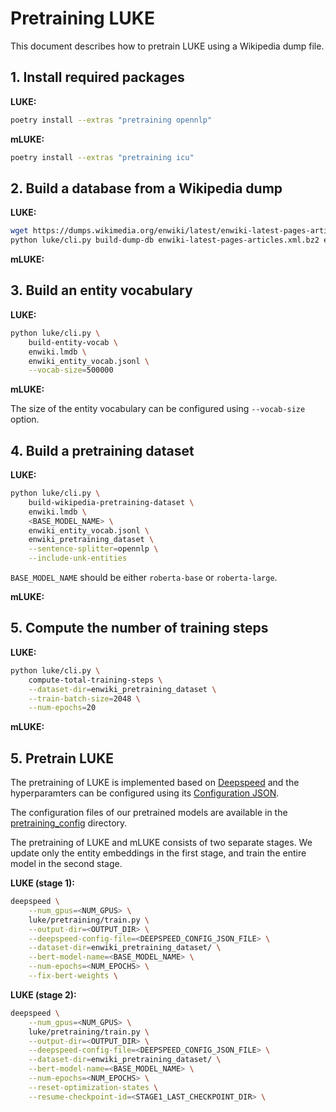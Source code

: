 # Pretraining LUKE

This document describes how to pretrain LUKE using a Wikipedia dump file.

## 1. Install required packages

**LUKE:**

```bash
poetry install --extras "pretraining opennlp"
```

**mLUKE:**

```bash
poetry install --extras "pretraining icu"
```

## 2. Build a database from a Wikipedia dump

**LUKE:**

```bash
wget https://dumps.wikimedia.org/enwiki/latest/enwiki-latest-pages-articles.xml.bz2
python luke/cli.py build-dump-db enwiki-latest-pages-articles.xml.bz2 enwiki.lmdb
```

**mLUKE:**

## 3. Build an entity vocabulary

**LUKE:**

```bash
python luke/cli.py \
    build-entity-vocab \
    enwiki.lmdb \
    enwiki_entity_vocab.jsonl \
    --vocab-size=500000
```

**mLUKE:**

The size of the entity vocabulary can be configured using `--vocab-size` option.

## 4. Build a pretraining dataset

**LUKE:**

```bash
python luke/cli.py \
    build-wikipedia-pretraining-dataset \
    enwiki.lmdb \
    <BASE_MODEL_NAME> \
    enwiki_entity_vocab.jsonl \
    enwiki_pretraining_dataset \
    --sentence-splitter=opennlp \
    --include-unk-entities
```

`BASE_MODEL_NAME` should be either `roberta-base` or `roberta-large`.

**mLUKE:**

## 5. Compute the number of training steps

**LUKE:**

```bash
python luke/cli.py \
    compute-total-training-steps \
    --dataset-dir=enwiki_pretraining_dataset \
    --train-batch-size=2048 \
    --num-epochs=20
```

**mLUKE:**

## 5. Pretrain LUKE

The pretraining of LUKE is implemented based on
[Deepspeed](https://www.deepspeed.ai/) and the hyperparamters can be configured
using its [Configuration JSON](https://www.deepspeed.ai/docs/config-json/).

The configuration files of our pretrained models are available in the
[pretraining_config](https://github.com/studio-ousia/luke/tree/master/pretraining_config)
directory.

The pretraining of LUKE and mLUKE consists of two separate stages. We update
only the entity embeddings in the first stage, and train the entire model in the
second stage.

**LUKE (stage 1):**

```bash
deepspeed \
    --num_gpus=<NUM_GPUS> \
    luke/pretraining/train.py \
    --output-dir=<OUTPUT_DIR> \
    --deepspeed-config-file=<DEEPSPEED_CONFIG_JSON_FILE> \
    --dataset-dir=enwiki_pretraining_dataset/ \
    --bert-model-name=<BASE_MODEL_NAME> \
    --num-epochs=<NUM_EPOCHS> \
    --fix-bert-weights \
```

**LUKE (stage 2):**

```bash
deepspeed \
    --num_gpus=<NUM_GPUS> \
    luke/pretraining/train.py \
    --output-dir=<OUTPUT_DIR> \
    --deepspeed-config-file=<DEEPSPEED_CONFIG_JSON_FILE> \
    --dataset-dir=enwiki_pretraining_dataset/ \
    --bert-model-name=<BASE_MODEL_NAME> \
    --num-epochs=<NUM_EPOCHS> \
    --reset-optimization-states \
    --resume-checkpoint-id=<STAGE1_LAST_CHECKPOINT_DIR> \
```
